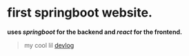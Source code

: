 # first springboot website.

**uses *springboot* for the backend and *react* for the frontend.**
>my cool lil [devlog](developer-log.md)